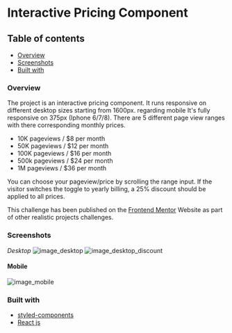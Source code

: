 # Interactive Pricing Component 

## Table of contents 

- [Overview](#Overview)
- [Screenshots](#screenshots)
- [Built with](#built-with)


### Overview

The project is an interactive pricing component. It runs responsive on different desktop sizes starting from 1600px. regarding mobile
It's fully responsive on 375px (Iphone 6/7/8). There are 5 different page view ranges with there corresponding monthly prices.

- 10K pageviews / $8 per month
- 50K pageviews / $12 per month
- 100K pageviews / $16 per month
- 500k pageviews / $24 per month
- 1M pageviews / $36 per month

You can choose your pageview/price by scrolling the range input. 
If the visitor switches the toggle to yearly billing, a 25% discount should be applied to all prices.

This challenge has been published on the [Frontend Mentor](https://www.frontendmentor.io/challenges/room-homepage-BtdBY_ENq) Website as part of other realistic projects challenges. 

### Screenshots

*Desktop*
![image_desktop](https://user-images.githubusercontent.com/20302651/114597559-96de1c00-9c99-11eb-9e57-82e035e8b9f1.png)
![image_desktop_discount](https://user-images.githubusercontent.com/20302651/114597622-a9f0ec00-9c99-11eb-9d23-5b35b48d3bf2.png)

#### Mobile
![image_mobile](https://user-images.githubusercontent.com/20302651/114589959-da805800-9c90-11eb-8c7d-72d7dcf91821.png)


### Built with

- [styled-components](https://styled-components.com)
- [React js](https://reactjs.org/) 



